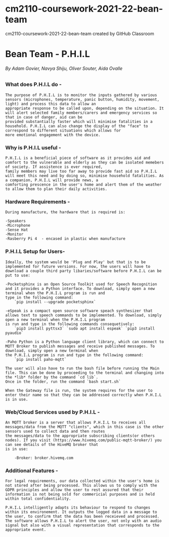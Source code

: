 # cm2110-coursework-2021-22-bean-team
cm2110-coursework-2021-22-bean-team created by GitHub Classroom
# Bean Team - P.H.I.L
###### By Adam Govier, Navya Shiju, Oliver Souter, Aida Ovalle

### What does P.H.I.L do - 

	The purpose of P.H.I.L is to monitor the inputs gathered by various sensors (microphones, temperature, panic button, humidity, movement, light) and process this data to allow an 
	appropriate response to be called upon, depending on the situation. It will alert selected family members/carers and emergency services so that in case of danger, aid can be 
	provided substantially faster which will minimise fatalities in a household. P.H.I.L can also change the display of the "face" to correspond to different situations which allows for
	more emotional engagement with the device.

### Why is P.H.I.L useful - 

	P.H.I.L is a beneficial piece of software as it provides aid and comfort to the vulnerable and elderly as they can be isolated memebers of society. If assistence is ever required,
	family members may live too far away to provide fast aid so P.H.I.L will meet this need and by doing so, minimise household fatalities. As a companion, P.H.I.L will provide news, a 
	comforting prescence in the user's home and alert them of the weather to allow them to plan their daily activities.

### Hardware Requirements - 
	During manufacture, the hardware that is required is:

	-Speakers
	-Microphone
	-Sense Hat
	-Monitor
	-Rasberry Pi 4  - encased in plastic when manufacture

### P.H.I.L Setup for Users- 

	Ideally, the system would be 'Plug and Play' but that is to be implemented for future versions. For now, the users will have to download a couple third party libaries/software before P.H.I.L can be put to use:

	-Pocketsphinx is an Open Source Toolkit used for Speech Recognition and it provides a Python interface. To download, simply open a new terminal when the P.H.I.L program is run and 
	type in the following command:
		`pip install --upgrade pocketsphinx`

	-eSpeak is a compact open source software speach synthesizer that allows text to speech commands to be implemented. To download, simply open a new terminal when the P.H.I.L program
	is run and type in the following commands consequetively:
		`pip3 install pyttsx3` `sudo apt install espeak` `pip3 install pyaudio`

	-Paho Python is a Python language client library, which can connect to MQTT Broker to publish messages and receive published messages. To download, simply open a new terminal when 
	the P.H.I.L program is run and type in the following command:
		`pip install paho-mqtt`

	The user will also have to run the bash file before running the Main file. This can be done by proceeding to the terminal and changing into the *lib* folder by the command `cd lib`.
	Once in the folder, run the command `bash start.sh`

	When the Gateway file is run, the system requires for the user to enter their name so that they can be addressed correctly when P.H.I.L is in use.
		
### Web/Cloud Services used by P.H.I.L - 

	An MQTT broker is a server that allows P.H.I.L to receives all messages/data from the MQTT "clients", which in this case is the other sensors used to collect data and then routes 
	the messages/data to the appropriate subscribing clients(or others nodes). If you visit (https://www.hivemq.com/public-mqtt-broker/) you can see details of the HiveMQ broker that 
	is in use:

		-Broker: broker.hivemq.com

### Additional Features - 

	For legal requirements, our data collected within the user's home is not stored after being processed. This allows us to comply with the GDPR principles and allow the user to rest assured that their information is not being sold for commericial purposes and is held within total confidentiality.

	P.H.I.L intelligently adapts its behaviour to respond to changes within its environement. It outputs the logged data in a message to the user, to confirm that the data has been receieved and processed. The software allows P.H.I.L to alert the user, not only with an audio signal but also with a visual representation that corresponds to the appropriate event.
	
